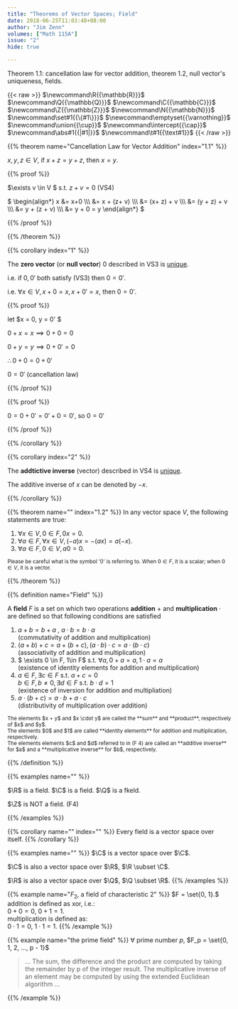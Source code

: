 ```yaml
---
title: "Theorems of Vector Spaces; Field"
date: 2018-06-25T11:03:48+08:00
author: "Jim Zenn"
volumes: ["Math 115A"]
issue: "2"
hide: true

---
```


Theorem 1.1: cancellation law for vector addition, theorem 1.2, null vector's uniqueness, fields.

<!--more-->

<div class="latex-macros">
  {{< raw >}}
    $\newcommand\R{{\mathbb{R}}}$
    $\newcommand\Q{{\mathbb{Q}}}$
    $\newcommand\C{{\mathbb{C}}}$
    $\newcommand\Z{{\mathbb{Z}}}$
    $\newcommand\N{{\mathbb{N}}}$
    $\newcommand\set#1{{\{#1\}}}$
    $\newcommand\emptyset{{\varnothing}}$
    $\newcommand\union{{\cup}}$  
    $\newcommand\intercept{{\cap}}$  
    $\newcommand\abs#1{{|#1|}}$  
    $\newcommand\t#1{{\text#1}}$  
  {{< /raw >}}
</div>

{{% theorem name="Cancellation Law for Vector Addition" index="1.1" %}}

$x,y,z \in V$, if $x + z = y+z$, then $x= y$.

{{% proof %}}

$\exists v \in V $ s.t. $z+v = 0$   (VS4)

$
\begin{align\*}
x &= x+0 \\\\\\ 
 &= x + (z+ v) \\\\\\ 
&= (x+ z) + v \\\\\\
&= (y + z) + v \\\\\\
&= y + (z + v) \\\\\\ 
&= y + 0 = y
\end{align*}
$

{{% /proof %}}

{{% /theorem %}}


{{% corollary index="1" %}}

The **zero vector** (or **null vector**) $0$ described in VS3 is <u>unique</u>.

i.e. if $0, 0'$ both satisfy (VS3) then $0=0'$.

i.e. $\forall x \in V, x + 0=x, x + 0'=x$, then $0=0'$.

{{% proof %}}

let $x = 0, y = 0' $

$0 + x = x \implies 0 + 0 = 0$

$0 + y = y \implies 0 + 0' = 0$

$\therefore 0 + 0 = 0 + 0'$

$0 = 0'$ (cancellation law)

{{% /proof %}}

{{% proof %}}

$0=0+0'=0'+0=0'$, so $0=0'$

{{% /proof %}}

{{% /corollary %}}


{{% corollary index="2" %}}

The **addtictive inverse** (vector) described in VS4 is <u>unique</u>.

The additive inverse of $x$ can be denoted by $-x$.

{{% /corollary %}}

{{% theorem name="" index="1.2" %}} 
In any vector space $V$, the following statements are true:

1. $\forall x \in V, 0 \in F, 0x = 0.$
2. $\forall a \in F, \forall x \in V, (-a) x = -(ax) = a(-x).$
3. $\forall a \in F, 0 \in V, a0=0$.

<small>Please be careful what is the symbol '0' is referring to. When $0 \in F$, it is a scalar; when $0 \in V$, it is a vector.</small>

{{% /theorem %}}

{{% definition name="Field" %}} 

A **field** $F$ is a set on which two operations **addition** $+$ and **multiplication** $\cdot$ are defined so that following conditions are satisfied

1. $a+b=b+a$ , $a\cdot b= b\cdot a$
<br> (commutativity of addition and multiplication)
2. $(a+b)+c=a+(b+c), (a\cdot b)\cdot c = a\cdot (b\cdot c)$
<br> (associativity of addition and multiplication)
3. $ \exists 0 \in F, 1\in F$ s.t. $\forall a, 0+a=a, 1\cdot a = a$
<br> (existence of identity elements for addition and multiplication)
4. $a\in F, \exists c \in F$ s.t. $a+c=0$<br>
$b \in F, b \neq 0, \exists d \in F$ s.t. $b\cdot d = 1$
<br> (existence of inversion for addition and multipliation)
1. $a \cdot (b+c) = a\cdot b + a\cdot c$
<br> (distributivity of multiplication over addition)


<small>
The elements $x + y$ and $x \cdot y$ are called the **sum** and **product**, respectively of $x$ and $y$. 
<br>
The elements $0$ and $1$ are called **identity elements** for addition and multiplication, respectively. 
<br>
The elements  elements $c$ and $d$ referred to in (F 4) are called an **additive inverse** for $a$ and a **multiplicative inverse** for $b$, respectively.
</small>

{{% /definition %}}

{{% examples name="" %}} 

$\R$ is a field.
$\C$ is a field.
$\Q$ is a fkeld.

$\Z$ is NOT a field.  (F4)

{{% /examples %}}

{{% corollary name="" index="" %}} 
Every field is a vector space over itself.
{{% /corollary %}}

{{% examples name="" %}} 
$\C$ is a vector space over $\C$.

$\C$ is also a vector space over $\R$, $\R \subset \C$.

$\R$ is also a vector space over $\Q$, $\Q \subset \R$.
{{% /examples %}}

{{% example name="$F_2$, a field of characteristic 2" %}}
$F = \set{0, 1}.$<br>
addition is defined as xor, i.e.:<br>
$0 + 0 = 0$,
$0 + 1 = 1$.<br>
multiplication is defined as:<br>
$0 \cdot 1 = 0$,
$1 \cdot 1 = 1$.
{{% /example %}}

{{% example name="the prime field" %}} 
$\forall$ prime number $p$, $F_p = \set{0, 1, 2, ..., p - 1}$

> ... The sum, the difference and the product are computed by taking the remainder by p of the integer result. The multiplicative inverse of an element may be computed by using the extended Euclidean algorithm ...

{{% /example %}}